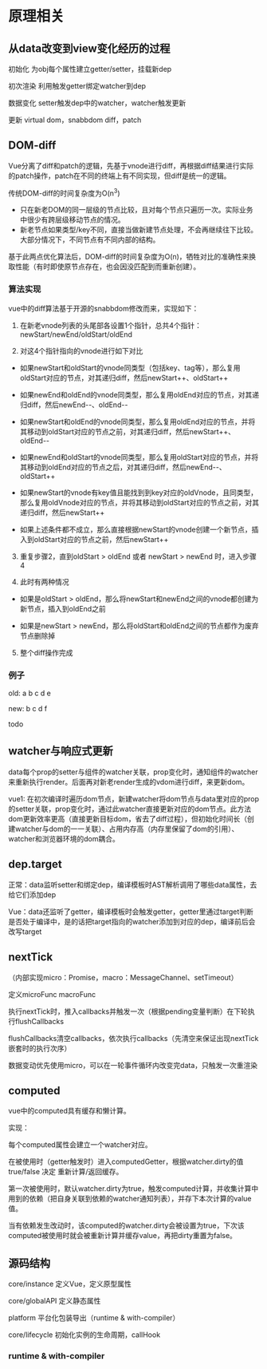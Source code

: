 
# 原理相关

## 从data改变到view变化经历的过程

初始化 为obj每个属性建立getter/setter，挂载新dep

初次渲染 利用触发getter绑定watcher到dep

数据变化 setter触发dep中的watcher，watcher触发更新

更新 virtual dom，snabbdom diff，patch

## DOM-diff

Vue分离了diff和patch的逻辑，先基于vnode进行diff，再根据diff结果进行实际的patch操作，patch在不同的终端上有不同实现，但diff是统一的逻辑。

传统DOM-diff的时间复杂度为O(n<sup>3</sup>)

- 只在新老DOM的同一层级的节点比较，且对每个节点只遍历一次。实际业务中很少有跨层级移动节点的情况。
- 新老节点如果类型/key不同，直接当做新建节点处理，不会再继续往下比较。大部分情况下，不同节点有不同内部的结构。

基于此两点优化算法后，DOM-diff的时间复杂度为O(n)，牺牲对比的准确性来换取性能（有时即使原节点存在，也会因没匹配到而重新创建）。

### 算法实现

vue中的diff算法基于开源的snabbdom修改而来，实现如下：

1. 在新老vnode列表的头尾部各设置1个指针，总共4个指针：newStart/newEnd/oldStart/oldEnd

2. 对这4个指针指向的vnode进行如下对比

  - 如果newStart和oldStart的vnode同类型（包括key、tag等），那么复用oldStart对应的节点，对其递归diff，然后newStart++、oldStart++

  - 如果newEnd和oldEnd的vnode同类型，那么复用oldEnd对应的节点，对其递归diff，然后newEnd--、oldEnd--

  - 如果newStart和oldEnd的vnode同类型，那么复用oldEnd对应的节点，并将其移动到oldStart对应的节点之前，对其递归diff，然后newStart++、oldEnd--

  - 如果newEnd和oldStart的vnode同类型，那么复用oldStart对应的节点，并将其移动到oldEnd对应的节点之后，对其递归diff，然后newEnd--、oldStart++

  - 如果newStart的vnode有key值且能找到到key对应的oldVnode，且同类型，那么复用oldVnode对应的节点，并将其移动到oldStart对应的节点之前，对其递归diff，然后newStart++

  - 如果上述条件都不成立，那么直接根据newStart的vnode创建一个新节点，插入到oldStart对应的节点之前，然后newStart++

3. 重复步骤2，直到oldStart > oldEnd 或者 newStart > newEnd 时，进入步骤4

4. 此时有两种情况

  - 如果是oldStart > oldEnd，那么将newStart和newEnd之间的vnode都创建为新节点，插入到oldEnd之前

  - 如果是newStart > newEnd，那么将oldStart和oldEnd之间的节点都作为废弃节点删除掉

5. 整个diff操作完成

### 例子

old: a b c d e

new: b c d f 

todo

## watcher与响应式更新

data每个prop的setter与组件的watcher关联，prop变化时，通知组件的watcher来重新执行render。后面再对新老render生成的vdom进行diff，来更新dom。

vue1: 在初次编译时遍历dom节点，新建watcher将dom节点与data里对应的prop的setter关联，prop变化时，通过此watcher直接更新对应的dom节点。此方法dom更新效率更高（直接更新目标dom，省去了diff过程），但初始化时间长（创建watcher与dom的一一关联）、占用内存高（内存里保留了dom的引用）、watcher和浏览器环境的dom耦合。

## dep.target

正常：data监听setter和绑定dep，编译模板时AST解析调用了哪些data属性，去给它们添加dep

Vue：data还监听了getter，编译模板时会触发getter，getter里通过target判断是否处于编译中，是的话把target指向的watcher添加到对应的dep，编译前后会改写target

## nextTick

（内部实现micro：Promise，macro：MessageChannel、setTimeout）

定义microFunc macroFunc

执行nextTick时，推入callbacks并触发一次（根据pending变量判断）在下轮执行flushCallbacks

flushCallbacks清空callbacks，依次执行callbacks（先清空来保证出现nextTick嵌套时的执行次序）

数据变动优先使用micro，可以在一轮事件循环内改变完data，只触发一次重渲染

## computed

vue中的computed具有缓存和懒计算。

实现：

每个computed属性会建立一个watcher对应。

在被使用时（getter触发时）进入computedGetter，根据watcher.dirty的值 true/false 决定 重新计算/返回缓存。

第一次被使用时，默认watcher.dirty为true，触发computed计算，并收集计算中用到的依赖（把自身关联到依赖的watcher通知列表），并存下本次计算的value值。

当有依赖发生改动时，该computed的watcher.dirty会被设置为true，下次该computed被使用时就会被重新计算并缓存value，再把dirty重置为false。


## 源码结构

core/instance 定义Vue，定义原型属性

core/globalAPI 定义静态属性

platform 平台化包装导出（runtime & with-compiler）

core/lifecycle  初始化实例的生命周期，callHook

### runtime & with-compiler 
